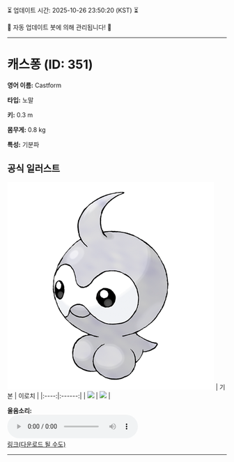 
⏳ 업데이트 시간: 2025-10-26 23:50:20 (KST) ⏳

🤖 자동 업데이트 봇에 의해 관리됩니다! 🤖

---

# 캐스퐁 (ID: 351)
**영어 이름:** Castform

**타입:** 노말

**키:** 0.3 m

**몸무게:** 0.8 kg

**특성:** 기분파

## 공식 일러스트
![](https://raw.githubusercontent.com/PokeAPI/sprites/master/sprites/pokemon/other/official-artwork/351.png)
| 기본 | 이로치 |
|:----:|:------:|
| <img src="http://play.pokemonshowdown.com/sprites/ani/castform.gif" width="200"> | <img src="http://play.pokemonshowdown.com/sprites/ani-shiny/castform.gif" width="200"> |

**울음소리:**<br><audio controls src="https://raw.githubusercontent.com/PokeAPI/cries/main/cries/pokemon/latest/351.ogg"></audio><br> [링크(다운로드 될 수도)](https://raw.githubusercontent.com/PokeAPI/cries/main/cries/pokemon/latest/351.ogg)


---
